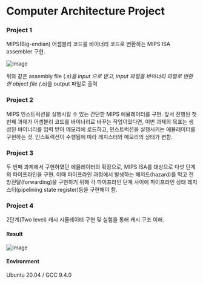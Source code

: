 # Computer Architecture Project 

### Project 1

MIPS(Big-endian) 어셈블리 코드를 바이너리 코드로 변환하는 MIPS ISA assembler 구현.

![image](https://github.com/user-attachments/assets/0556ba78-f59e-47e0-a191-1cc2e2862ded)

위와 같은 assembly file (*.s)을 input 으로 받고, input 파일을 바이너리 파일로 변환한 object file (*.o)을 output 파일로 출력

### Project 2

MIPS 인스트럭션을 실행시킬 수 있는 간단한 MIPS 에뮬레이터를 구현. 앞서 진행된 첫 번째 과제가 어셈블리 코드를 바이너리로 바꾸는 작업이었다면, 이번 과제의 목표는 생성된 바이너리를 입력 받아 메모리에 로드하고, 인스트럭션을 실행시키는 에뮬레이터를 구현하는 것. 인스트럭션이 수행됨에 따라 레지스터와 메모리의 상태가 변함.

### Project 3

두 번째 과제에서 구현하였던 에뮬레이터의 확장으로, MIPS ISA를 대상으로 다섯 단계의 파이프라인을 구현. 이때 파이프라인 과정에서 발생하는 해저드(hazard)를 막고 전방전달(forwarding)을 구현하기 위해 각 파이프라인 단계 사이에 파이프라인 상태 레지스터(pipelining state register)등을 구현해야 함.

### Project 4

2단계(Two level) 캐시 시뮬레이터 구현 및 실험을 통해 캐시 구조 이해.

#### Result
![image](https://github.com/user-attachments/assets/8950074c-0cbb-46a3-8628-e9350ec2ed40)

#### Environment
Ubuntu 20.04 / GCC 9.4.0

